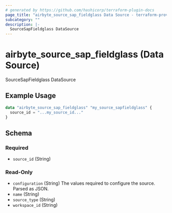 ```yaml
---
# generated by https://github.com/hashicorp/terraform-plugin-docs
page_title: "airbyte_source_sap_fieldglass Data Source - terraform-provider-airbyte"
subcategory: ""
description: |-
  SourceSapFieldglass DataSource
---
```


# airbyte_source_sap_fieldglass (Data Source)

SourceSapFieldglass DataSource

## Example Usage

```terraform
data "airbyte_source_sap_fieldglass" "my_source_sapfieldglass" {
  source_id = "...my_source_id..."
}
```

<!-- schema generated by tfplugindocs -->
## Schema

### Required

- `source_id` (String)

### Read-Only

- `configuration` (String) The values required to configure the source. Parsed as JSON.
- `name` (String)
- `source_type` (String)
- `workspace_id` (String)


